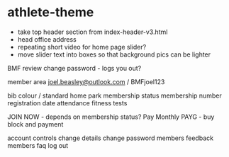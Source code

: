 # athlete-theme

- take top header section from index-header-v3.html
- head office address
- repeating short video for home page slider?
- move slider text into boxes so that background pics can be lighter

BMF review
change password - logs you out?

member area
joel.beasley@outlook.com / BMFjoel123

bib colour / standard
home park
membership status
membership number
registration date
attendance
fitness tests

JOIN NOW - depends on membership status?
Pay Monthly
PAYG - buy block and payment


account controls
change details
change password
members feedback
members faq
log out
